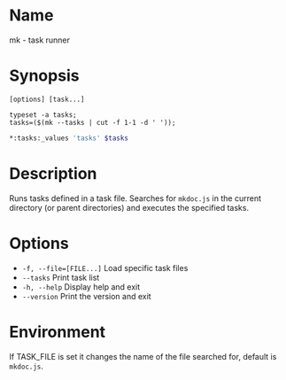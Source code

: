 # Name

mk - task runner

# Synopsis

```
[options] [task...]
```

```zsh-locals
typeset -a tasks;
tasks=($(mk --tasks | cut -f 1-1 -d ' '));
```

```zsh
*:tasks:_values 'tasks' $tasks
```

# Description

Runs tasks defined in a task file. Searches for `mkdoc.js` in the current directory (or parent directories) and executes the specified tasks.

# Options

* `-f, --file=[FILE...]` Load specific task files
* `--tasks` Print task list
* `-h, --help` Display help and exit
* `--version` Print the version and exit

# Environment

If TASK_FILE is set it changes the name of the file searched for, default is `mkdoc.js`.

